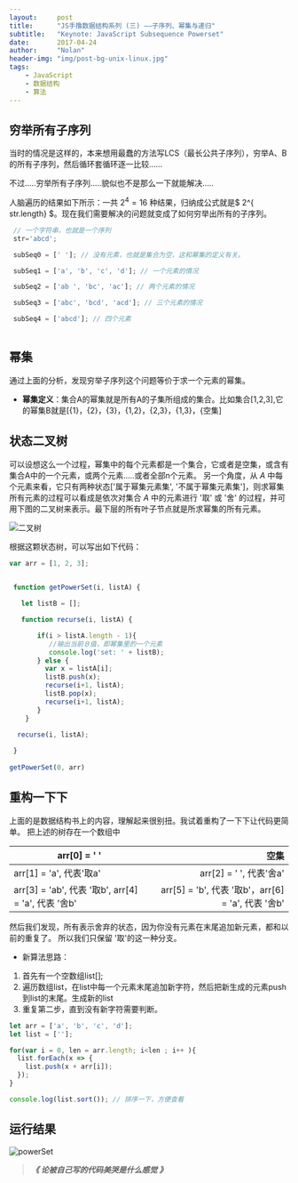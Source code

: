 ```yaml
---
layout:     post
title:      "JS手撸数据结构系列 (三) ——子序列、幂集与递归"
subtitle:   "Keynote: JavaScript Subsequence Powerset"
date:       2017-04-24
author:     "Nolan"
header-img: "img/post-bg-unix-linux.jpg"
tags:
    - JavaScript
    - 数据结构
    - 算法
---
```

  
## 穷举所有子序列
当时的情况是这样的，本来想用最蠢的方法写LCS（最长公共子序列），穷举A、B的所有子序列，然后循环套循环逐一比较......

不过.....穷举所有子序列.....貌似也不是那么一下就能解决.....

人脑遍历的结果如下所示：一共 $2^4 =16$ 种结果，归纳成公式就是$ 2^{ str.length} $。现在我们需要解决的问题就变成了如何穷举出所有的子序列。

```javascript
 // 一个字符串，也就是一个序列
 str='abcd';

 subSeq0 = [' ']; // 没有元素，也就是集合为空，这和幂集的定义有关。

 subSeq1 = ['a', 'b', 'c', 'd']; // 一个元素的情况

 subSeq2 = ['ab ', 'bc', 'ac']; // 两个元素的情况

 subSeq3 = ['abc', 'bcd', 'acd']; // 三个元素的情况

 subSeq4 = ['abcd']; // 四个元素 
  
```

## 幂集
通过上面的分析，发现穷举子序列这个问题等价于求一个元素的幂集。

- **幂集定义**：集合A的幂集就是所有A的子集所组成的集合。比如集合[1,2,3],它的幂集B就是[{1}，{2}，{3}，{1,2}，{2,3}，{1,3}，{空集]

##  状态二叉树
可以设想这么一个过程，幂集中的每个元素都是一个集合，它或者是空集，或含有集合A中的一个元素，或两个元素.....或者全部n个元素。
另一个角度，从 $A$ 中每个元素来看，它只有两种状态['属于幂集元素集', '不属于幂集元素集']，则求幂集所有元素的过程可以看成是依次对集合 $A$ 中的元素进行 '取' 或 '舍' 的过程，并可用下图的二叉树来表示。最下层的所有叶子节点就是所求幂集的所有元素。

![二叉树](http://img.blog.csdn.net/20170424114649018?watermark/2/text/aHR0cDovL2Jsb2cuY3Nkbi5uZXQvc2Nhcmd0dA==/font/5a6L5L2T/fontsize/400/fill/I0JBQkFCMA==/dissolve/70/gravity/SouthEast)


 根据这颗状态树，可以写出如下代码： 
``` javascript
var arr = [1, 2, 3];
 

 function getPowerSet(i, listA) {

   let listB = [];

   function recurse(i, listA) {

       if(i > listA.length - 1){
          //输出当前Ｂ值，即幂集里的一个元素
          console.log('set: ' + listB);
       } else {
         var x = listA[i];
         listB.push(x);
         recurse(i+1, listA);
         listB.pop(x);
         recurse(i+1, listA);
       }
    }
      
  recurse(i, listA);

 }
 
getPowerSet(0, arr)


```
##  重构一下下
上面的是数据结构书上的内容，理解起来很别扭。我试着重构了一下下让代码更简单。
把上述的树存在一个数组中

| arr[0] = ' '  | 空集 |
| ------------- |-----:|
| arr[1] = 'a', 代表'取a' | arr[2] = ' ', 代表'舍a' |
| arr[3] = 'ab', 代表 '取b', arr[4] = 'a', 代表 '舍b' | arr[5] = 'b', 代表 '取b'，arr[6] = 'a',  代表 '舍b' |

然后我们发现，所有表示舍弃的状态，因为你没有元素在末尾追加新元素，都和以前的重复了。
所以我们只保留 '取'的这一种分支。

- 新算法思路：
1.  首先有一个空数组list[];
 2. 遍历数组list，在list中每一个元素末尾追加新字符，然后把新生成的元素push到list的末尾。生成新的list
 3. 重复第二步，直到没有新字符需要判断。

``` javascript
let arr = ['a', 'b', 'c', 'd'];
let list = [''];

for(var i = 0, len = arr.length; i<len ; i++ ){
  list.forEach(x => {
    list.push(x + arr[i]);
  });
}

console.log(list.sort()); // 排序一下，方便查看
```
##  运行结果
![powerSet](http://img.blog.csdn.net/20170424124204958?watermark/2/text/aHR0cDovL2Jsb2cuY3Nkbi5uZXQvc2Nhcmd0dA==/font/5a6L5L2T/fontsize/400/fill/I0JBQkFCMA==/dissolve/70/gravity/SouthEast)

>***《 论被自己写的代码美哭是什么感觉 》***

